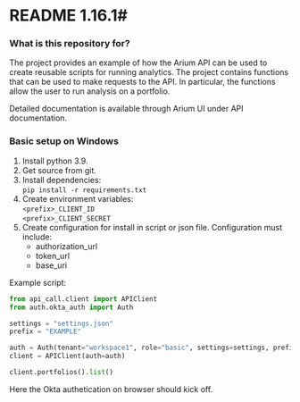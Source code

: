 # README 1.16.1# 

### What is this repository for? ###
The project provides an example of how the Arium API can be used to create reusable scripts 
for running analytics. The project contains functions that can be used to make requests to the API. 
In particular, the functions allow the user to run analysis on a portfolio.

Detailed documentation is available through Arium UI under API documentation.

### Basic setup on Windows ###
1. Install python 3.9.
2. Get source from git.
3. Install dependencies: <br>
   `pip install -r requirements.txt`
4. Create environment variables: <br>
   `<prefix>_CLIENT_ID` <br>
   `<prefix>_CLIENT_SECRET` <br>
5. Create configuration for install in script or json file. Configuration must include:
    * authorization_url
    * token_url
    * base_uri

Example script: 
```python
from api_call.client import APIClient
from auth.okta_auth import Auth

settings = "settings.json"
prefix = "EXAMPLE"

auth = Auth(tenant="workspace1", role="basic", settings=settings, prefix=prefix)
client = APIClient(auth=auth)

client.portfolios().list()
``` 

Here the Okta authetication on browser should kick off.

